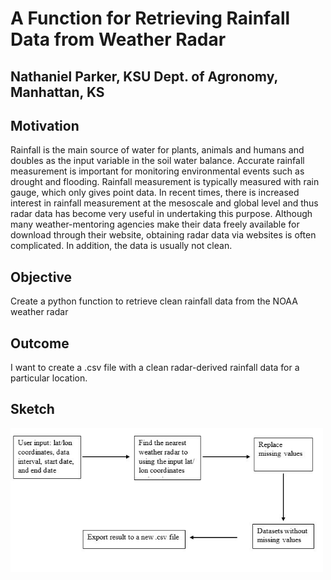 # A Function for Retrieving Rainfall Data from Weather Radar
## Nathaniel Parker, KSU Dept. of Agronomy, Manhattan, KS


## Motivation
Rainfall is the main source of water for plants, animals and humans and doubles as the input variable in the soil water balance. Accurate rainfall measurement is important for monitoring environmental events such as drought and flooding. Rainfall measurement is typically measured with rain gauge, which only gives point data. In recent times, there is increased interest in rainfall measurement at the mesoscale and global level and thus radar data has become very useful in undertaking this purpose. Although many weather-mentoring agencies make their data freely available for download through their website, obtaining radar data via websites is often complicated. In addition, the data is usually not clean. 

## Objective 
Create a python function to retrieve clean rainfall data from the NOAA weather radar

## Outcome 
I want to create a .csv file with a clean radar-derived rainfall data for a particular location. 

## Sketch
<img src="sketch.JPG"  width="500"/>
